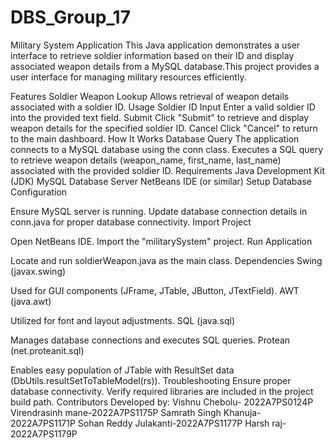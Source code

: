 # DBS_Group_17
Military System Application
This Java application demonstrates a user interface to retrieve soldier information based on their ID and display associated weapon details from a MySQL database.This project provides a user interface for managing military resources efficiently.

Features
Soldier Weapon Lookup
Allows retrieval of weapon details associated with a soldier ID.
Usage
Soldier ID Input
Enter a valid soldier ID into the provided text field.
Submit
Click "Submit" to retrieve and display weapon details for the specified soldier ID.
Cancel
Click "Cancel" to return to the main dashboard.
How It Works
Database Query
The application connects to a MySQL database using the conn class.
Executes a SQL query to retrieve weapon details (weapon_name, first_name, last_name) associated with the provided soldier ID.
Requirements
Java Development Kit (JDK)
MySQL Database Server
NetBeans IDE (or similar)
Setup
Database Configuration

Ensure MySQL server is running.
Update database connection details in conn.java for proper database connectivity.
Import Project

Open NetBeans IDE.
Import the "militarySystem" project.
Run Application

Locate and run soldierWeapon.java as the main class.
Dependencies
Swing (javax.swing)

Used for GUI components (JFrame, JTable, JButton, JTextField).
AWT (java.awt)

Utilized for font and layout adjustments.
SQL (java.sql)

Manages database connections and executes SQL queries.
Protean (net.proteanit.sql)

Enables easy population of JTable with ResultSet data (DbUtils.resultSetToTableModel(rs)).
Troubleshooting
Ensure proper database connectivity.
Verify required libraries are included in the project build path.
Contributors
Developed by:
Vishnu Chebolu- 2022A7PS0124P
Virendrasinh mane-2022A7PS1175P
Samrath Singh Khanuja- 2022A7PS1171P
Sohan Reddy Julakanti-2022A7PS1177P
Harsh raj- 2022A7PS1179P
